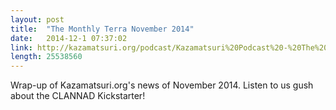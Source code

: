 ```yaml
---
layout: post
title:  "The Monthly Terra November 2014"
date:   2014-12-1 07:37:02
link: http://kazamatsuri.org/podcast/Kazamatsuri%20Podcast%20-%20The%20Monthly%20Terra%20Nov%2014.mp3
length: 25538560
---
```


Wrap-up of Kazamatsuri.org's news of November 2014. Listen to us gush about the CLANNAD Kickstarter!
